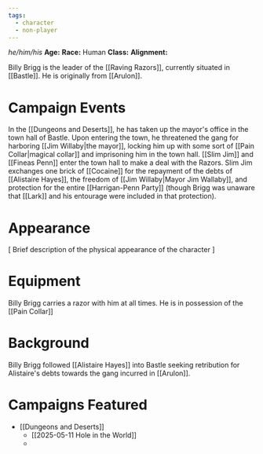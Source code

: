 ```yaml
---
tags:
  - character
  - non-player
---
```

_he/him/his_
**Age:**
**Race:** Human
**Class:**
**Alignment:**

Billy Brigg is the leader of the [[Raving Razors]], currently situated in [[Bastle]]. He is originally from [[Arulon]].

# Campaign Events

In the [[Dungeons and Deserts]], he has taken up the mayor's office in the town hall of Bastle. Upon entering the town, he threatened the gang for harboring [[Jim Willaby|the mayor]], locking him up with some sort of [[Pain Collar|magical collar]] and imprisoning him in the town hall. [[Slim Jim]] and [[Fineas Penn]] enter the town hall to make a deal with the Razors. Slim Jim exchanges one brick of [[Cocaine]] for the repayment of the debts of [[Alistaire Hayes]], the freedom of [[Jim Willaby|Mayor Jim Wallaby]], and protection for the entire [[Harrigan-Penn Party]] (though Brigg was unaware that [[Lark]] and his entourage were included in that protection).

# Appearance

\[ Brief description of the physical appearance of the character ]

# Equipment

Billy Brigg carries a razor with him at all times. He is in possession of the [[Pain Collar]]

# Background

Billy Brigg followed [[Alistaire Hayes]] into Bastle seeking retribution for Alistaire's debts towards the gang incurred in [[Arulon]].

# Campaigns Featured

- [[Dungeons and Deserts]]
	- [[2025-05-11 Hole in the World]]
	- 